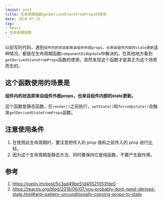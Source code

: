 ```yaml
---
layout: post
title: 生命周期函数getDerivedStateFromProps的使用
date: 2019-07-21
tag: 
- React
- 生命周期函数
---
```


以前写的代码，遇到`组件内的状态即来自组件外部props，也来自组件内部的state更新`这种情况，都是在生命周期函数`componentDidUpdate`中解决的，在其他地方看到`getDerivedStateFromProps`函数的使用，突然发现这个函数才是真正为这个场景而生的。

<!-- more -->

## 这个函数使用的场景是

**组件内的状态即来自组件外部props，也来自组件内部的state更新。**

这个函数是静态函数，在`render()`之前执行，`setState()`和`forceUpstate()`会触发`getDerivedStateFromProps`函数。

## 注意使用条件

1. 在使用此生命周期时，要注意把传入的 prop 值和之前传入的 prop 进行比较。
2. 因为这个生命周期是静态方法，同时要保持它是纯函数，不要产生副作用。


## 参考

1. https://juejin.im/post/5c3ad49be51d45521053fde0
2. https://reactjs.org/blog/2018/06/07/you-probably-dont-need-derived-state.html#anti-pattern-unconditionally-copying-props-to-state